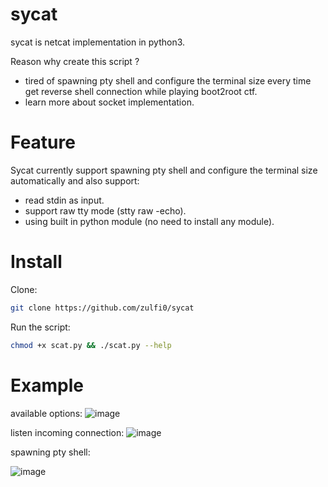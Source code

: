 # sycat
sycat is netcat implementation in python3.

Reason why create this script ?
- tired of spawning pty shell and configure the terminal size every time get reverse shell connection while playing boot2root ctf.
- learn more about socket implementation.

# Feature
Sycat currently support spawning pty shell and configure the terminal size automatically and also support:
-  read stdin as input.
-  support raw tty mode (stty raw -echo).
-  using built in python module (no need to install any module).

# Install 
Clone:
```bash
git clone https://github.com/zulfi0/sycat
```
Run the script:
```bash
chmod +x scat.py && ./scat.py --help
```

# Example
available options:
![image](https://github.com/zulfi0/sycat/assets/68773572/9a7a5f72-bb59-4ba2-9874-ea9b985a1c1e)

listen incoming connection:
![image](https://github.com/zulfi0/sycat/assets/68773572/239a6d44-e373-4918-b1d8-4b5d2c7c3c28)

spawning pty shell:

![image](https://github.com/zulfi0/sycat/assets/68773572/0d877094-cc08-45e8-8061-206c95c0e6ee)

